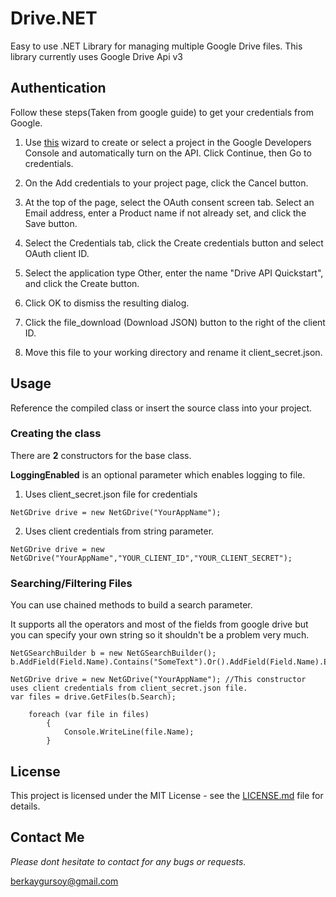 # Drive.NET

Easy to use .NET Library for managing multiple Google Drive files.
This library currently uses Google Drive Api v3

## Authentication

Follow these steps(Taken from google guide) to get your credentials from Google.

1. Use [this](https://console.developers.google.com/start/api?id=drive) wizard to create or select a project in the Google Developers Console and automatically turn on the API. Click Continue, then Go to credentials.

2. On the Add credentials to your project page, click the Cancel button.

3. At the top of the page, select the OAuth consent screen tab. Select an Email address, enter a Product name if not already set, and click the Save button.

4. Select the Credentials tab, click the Create credentials button and select OAuth client ID.

5. Select the application type Other, enter the name "Drive API Quickstart", and click the Create button.

6. Click OK to dismiss the resulting dialog.

7. Click the file_download (Download JSON) button to the right of the client ID.

8. Move this file to your working directory and rename it client_secret.json.

## Usage

Reference the compiled class or insert the source class into your project.

### Creating the class

There are **2** constructors for the base class.

**LoggingEnabled** is an optional parameter which enables logging to file.

1) Uses client_secret.json file for credentials

```
NetGDrive drive = new NetGDrive("YourAppName");
```

2) Uses client credentials from string parameter.

```
NetGDrive drive = new NetGDrive("YourAppName","YOUR_CLIENT_ID","YOUR_CLIENT_SECRET");
```

### Searching/Filtering Files

You can use chained methods to build a search parameter.

It supports all the operators and most of the fields from google drive but you can specify your own string so it shouldn't be a problem very much.  

```
NetGSearchBuilder b = new NetGSearchBuilder();
b.AddField(Field.Name).Contains("SomeText").Or().AddField(Field.Name).Equal("SomeMoreText");

NetGDrive drive = new NetGDrive("YourAppName"); //This constructor uses client credentials from client_secret.json file.
var files = drive.GetFiles(b.Search);
    
    foreach (var file in files)
        {
            Console.WriteLine(file.Name);
        }
```

## License

This project is licensed under the MIT License - see the [LICENSE.md](LICENSE.md) file for details.

## Contact Me

_Please dont hesitate to contact for any bugs or requests._

berkaygursoy@gmail.com
